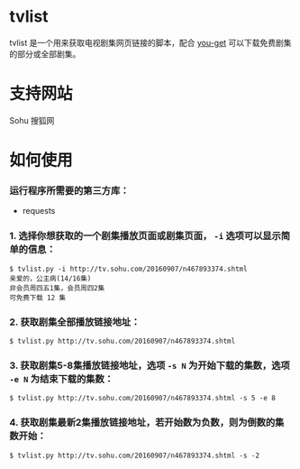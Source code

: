# tvlist

tvlist 是一个用来获取电视剧集网页链接的脚本，配合 [you-get](https://github.com/soimort/you-get) 可以下载免费剧集的部分或全部剧集。

# 支持网站

  Sohu 搜狐网
  
# 如何使用

### 运行程序所需要的第三方库：
 * requests  

### 1. 选择你想获取的一个剧集播放页面或剧集页面， `-i` 选项可以显示简单的信息：  

```
$ tvlist.py -i http://tv.sohu.com/20160907/n467893374.shtml 
亲爱的，公主病(14/16集)
非会员周四五1集，会员周四2集
可免费下载 12 集
```

### 2. 获取剧集全部播放链接地址： 

```
$ tvlist.py http://tv.sohu.com/20160907/n467893374.shtml 
```

### 3. 获取剧集5-8集播放链接地址，选项 `-s N` 为开始下载的集数，选项 `-e N` 为结束下载的集数： 

```
$ tvlist.py http://tv.sohu.com/20160907/n467893374.shtml -s 5 -e 8
```

### 4. 获取剧集最新2集播放链接地址，若开始数为负数，则为倒数的集数开始： 

```
$ tvlist.py http://tv.sohu.com/20160907/n467893374.shtml -s -2
```
